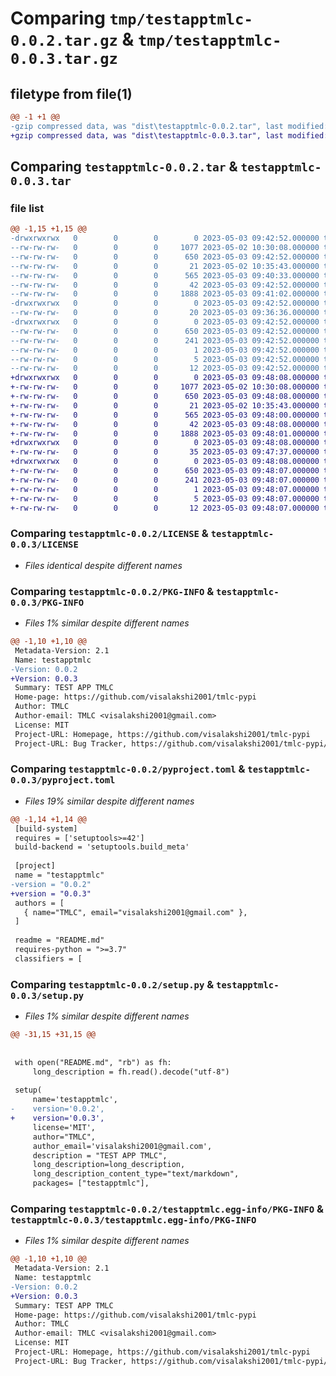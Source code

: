 # Comparing `tmp/testapptmlc-0.0.2.tar.gz` & `tmp/testapptmlc-0.0.3.tar.gz`

## filetype from file(1)

```diff
@@ -1 +1 @@
-gzip compressed data, was "dist\testapptmlc-0.0.2.tar", last modified: Wed May  3 09:42:52 2023, max compression
+gzip compressed data, was "dist\testapptmlc-0.0.3.tar", last modified: Wed May  3 09:48:08 2023, max compression
```

## Comparing `testapptmlc-0.0.2.tar` & `testapptmlc-0.0.3.tar`

### file list

```diff
@@ -1,15 +1,15 @@
-drwxrwxrwx   0        0        0        0 2023-05-03 09:42:52.000000 testapptmlc-0.0.2/
--rw-rw-rw-   0        0        0     1077 2023-05-02 10:30:08.000000 testapptmlc-0.0.2/LICENSE
--rw-rw-rw-   0        0        0      650 2023-05-03 09:42:52.000000 testapptmlc-0.0.2/PKG-INFO
--rw-rw-rw-   0        0        0       21 2023-05-02 10:35:43.000000 testapptmlc-0.0.2/README.md
--rw-rw-rw-   0        0        0      565 2023-05-03 09:40:33.000000 testapptmlc-0.0.2/pyproject.toml
--rw-rw-rw-   0        0        0       42 2023-05-03 09:42:52.000000 testapptmlc-0.0.2/setup.cfg
--rw-rw-rw-   0        0        0     1888 2023-05-03 09:41:02.000000 testapptmlc-0.0.2/setup.py
-drwxrwxrwx   0        0        0        0 2023-05-03 09:42:52.000000 testapptmlc-0.0.2/src/
--rw-rw-rw-   0        0        0       20 2023-05-03 09:36:36.000000 testapptmlc-0.0.2/src/__init__.py
-drwxrwxrwx   0        0        0        0 2023-05-03 09:42:52.000000 testapptmlc-0.0.2/testapptmlc.egg-info/
--rw-rw-rw-   0        0        0      650 2023-05-03 09:42:52.000000 testapptmlc-0.0.2/testapptmlc.egg-info/PKG-INFO
--rw-rw-rw-   0        0        0      241 2023-05-03 09:42:52.000000 testapptmlc-0.0.2/testapptmlc.egg-info/SOURCES.txt
--rw-rw-rw-   0        0        0        1 2023-05-03 09:42:52.000000 testapptmlc-0.0.2/testapptmlc.egg-info/dependency_links.txt
--rw-rw-rw-   0        0        0        5 2023-05-03 09:42:52.000000 testapptmlc-0.0.2/testapptmlc.egg-info/requires.txt
--rw-rw-rw-   0        0        0       12 2023-05-03 09:42:52.000000 testapptmlc-0.0.2/testapptmlc.egg-info/top_level.txt
+drwxrwxrwx   0        0        0        0 2023-05-03 09:48:08.000000 testapptmlc-0.0.3/
+-rw-rw-rw-   0        0        0     1077 2023-05-02 10:30:08.000000 testapptmlc-0.0.3/LICENSE
+-rw-rw-rw-   0        0        0      650 2023-05-03 09:48:08.000000 testapptmlc-0.0.3/PKG-INFO
+-rw-rw-rw-   0        0        0       21 2023-05-02 10:35:43.000000 testapptmlc-0.0.3/README.md
+-rw-rw-rw-   0        0        0      565 2023-05-03 09:48:00.000000 testapptmlc-0.0.3/pyproject.toml
+-rw-rw-rw-   0        0        0       42 2023-05-03 09:48:08.000000 testapptmlc-0.0.3/setup.cfg
+-rw-rw-rw-   0        0        0     1888 2023-05-03 09:48:01.000000 testapptmlc-0.0.3/setup.py
+drwxrwxrwx   0        0        0        0 2023-05-03 09:48:08.000000 testapptmlc-0.0.3/src/
+-rw-rw-rw-   0        0        0       35 2023-05-03 09:47:37.000000 testapptmlc-0.0.3/src/__init__.py
+drwxrwxrwx   0        0        0        0 2023-05-03 09:48:08.000000 testapptmlc-0.0.3/testapptmlc.egg-info/
+-rw-rw-rw-   0        0        0      650 2023-05-03 09:48:07.000000 testapptmlc-0.0.3/testapptmlc.egg-info/PKG-INFO
+-rw-rw-rw-   0        0        0      241 2023-05-03 09:48:07.000000 testapptmlc-0.0.3/testapptmlc.egg-info/SOURCES.txt
+-rw-rw-rw-   0        0        0        1 2023-05-03 09:48:07.000000 testapptmlc-0.0.3/testapptmlc.egg-info/dependency_links.txt
+-rw-rw-rw-   0        0        0        5 2023-05-03 09:48:07.000000 testapptmlc-0.0.3/testapptmlc.egg-info/requires.txt
+-rw-rw-rw-   0        0        0       12 2023-05-03 09:48:07.000000 testapptmlc-0.0.3/testapptmlc.egg-info/top_level.txt
```

### Comparing `testapptmlc-0.0.2/LICENSE` & `testapptmlc-0.0.3/LICENSE`

 * *Files identical despite different names*

### Comparing `testapptmlc-0.0.2/PKG-INFO` & `testapptmlc-0.0.3/PKG-INFO`

 * *Files 1% similar despite different names*

```diff
@@ -1,10 +1,10 @@
 Metadata-Version: 2.1
 Name: testapptmlc
-Version: 0.0.2
+Version: 0.0.3
 Summary: TEST APP TMLC
 Home-page: https://github.com/visalakshi2001/tmlc-pypi
 Author: TMLC
 Author-email: TMLC <visalakshi2001@gmail.com>
 License: MIT
 Project-URL: Homepage, https://github.com/visalakshi2001/tmlc-pypi
 Project-URL: Bug Tracker, https://github.com/visalakshi2001/tmlc-pypi/issues
```

### Comparing `testapptmlc-0.0.2/pyproject.toml` & `testapptmlc-0.0.3/pyproject.toml`

 * *Files 19% similar despite different names*

```diff
@@ -1,14 +1,14 @@
 [build-system]
 requires = ['setuptools>=42']
 build-backend = 'setuptools.build_meta'
 
 [project]
 name = "testapptmlc"
-version = "0.0.2"
+version = "0.0.3"
 authors = [
   { name="TMLC", email="visalakshi2001@gmail.com" },
 ]
 
 readme = "README.md"
 requires-python = ">=3.7"
 classifiers = [
```

### Comparing `testapptmlc-0.0.2/setup.py` & `testapptmlc-0.0.3/setup.py`

 * *Files 1% similar despite different names*

```diff
@@ -31,15 +31,15 @@
 
 
 with open("README.md", "rb") as fh:
     long_description = fh.read().decode("utf-8")
 
 setup(
     name='testapptmlc',
-    version='0.0.2',
+    version='0.0.3',
     license='MIT',
     author="TMLC",
     author_email='visalakshi2001@gmail.com',
     description = "TEST APP TMLC",
     long_description=long_description,
     long_description_content_type="text/markdown",
     packages= ["testapptmlc"],
```

### Comparing `testapptmlc-0.0.2/testapptmlc.egg-info/PKG-INFO` & `testapptmlc-0.0.3/testapptmlc.egg-info/PKG-INFO`

 * *Files 1% similar despite different names*

```diff
@@ -1,10 +1,10 @@
 Metadata-Version: 2.1
 Name: testapptmlc
-Version: 0.0.2
+Version: 0.0.3
 Summary: TEST APP TMLC
 Home-page: https://github.com/visalakshi2001/tmlc-pypi
 Author: TMLC
 Author-email: TMLC <visalakshi2001@gmail.com>
 License: MIT
 Project-URL: Homepage, https://github.com/visalakshi2001/tmlc-pypi
 Project-URL: Bug Tracker, https://github.com/visalakshi2001/tmlc-pypi/issues
```

